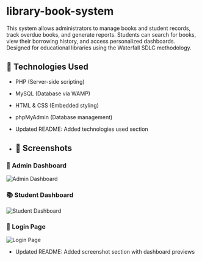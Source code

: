 # library-book-system

This system allows administrators to manage books and student records, track overdue books, and generate reports. Students can search for books, view their borrowing history, and access personalized dashboards. Designed for educational libraries using the Waterfall SDLC methodology.

## 🚀 Technologies Used

- PHP (Server-side scripting)  
- MySQL (Database via WAMP)  
- HTML & CSS (Embedded styling)  
- phpMyAdmin (Database management)
- Updated README: Added technologies used section

- ## 📸 Screenshots

### 🔐 Admin Dashboard  
![Admin Dashboard](library-book-system/admin_dashboard.png)

### 📚 Student Dashboard  
![Student Dashboard](library-book-system/student_dashboard.png)

### 🔑 Login Page  
![Login Page](library-book-system/login_page.png)

- Updated README: Added screenshot section with dashboard previews
